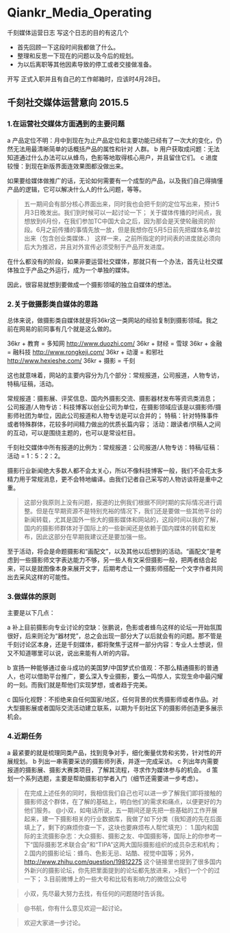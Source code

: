 # Qiankr_Media_Operating

千刻媒体运营日志
写这个日志的目的有这几个
- 首先回顾一下这段时间我都做了什么。
- 整理和反思一下现在的问题以及今后的规划。
- 为以后离职等其他因素导致的停工或者交接做准备。

开写
正式入职并且有自己的工作邮箱时，应该时4月28日。

## 千刻社交媒体运营意向 2015.5

### 1.在运营社交媒体方面遇到的主要问题

a 产品定位不明：月中到现在为止产品定位和主要功能已经有了一次大的变化，仍然无法用最清晰简单的话概括产品的属性和针对 人群。
b 用户获取成问题：无法知道通过什么办法可以从蜂鸟，色影等地取得核心用户，并且留住它们。
c 进度较慢：到现在新版界面连效果图都没做出来。

如果要给媒体做推广的话，无论如何需要有一个成型的产品，以及我们自己得搞懂产品的逻辑，它可以解决什么人的什么问题，等等。
>五一期间会有部分核心界面出来，同时我也会把千刻的定位写出来，预计5月3日晚发出。我们到时候可以一起讨论一下；
关于媒体传播的时间点，我想放到6月份，在我们参加TC中国大会之后，因为那会是天使轮融资的阶段。6月之前传播的事情先放一放，但是我想你在5月5日前先把媒体名单拉出来（包含创业类媒体、）
这样一来，之前所指定的时间表的进度就必须向后大为推迟，并且对外宣传必须受制于产品开发进度。

在什么都没有的阶段，如果非要运营社交媒体，那就只有一个办法，首先让社交媒体独立于产品之外运行，成为一个单独的媒体。

因此，很容易就想到要做成一个摄影领域的独立自媒体的想法。

### 2.关于做摄影类自媒体的思路

总体来说，做摄影类自媒体就是将36kr这一类网站的经验复制到摄影领域。我之前在网易的前同事有几个就是这么做的。

36kr + 教育 = 多知网 http://www.duozhi.com/
36kr + 财经 = 雪球
36kr + 金融 = 融科技 http://www.rongkeji.com/
36kr + 动漫 = 和邪社 http://www.hexieshe.com/
36kr + 摄影 = 千刻

这也就意味着，网站的主要内容分为几个部分：常规报道，公司报道，人物专访，特稿/征稿，活动。

常规报道：摄影展、评奖信息、国内外摄影交流、摄影器材发布等资讯类消息；
公司报道/人物专访：科技博客以创业公司为单位，在摄影领域应该是以摄影师/摄影师社团为单位，因此公司报道和人物专访是可以合并的；
特稿：针对特殊事件或者特殊群体，花较多时间精力做出的优质长篇内容；
活动：跟读者/供稿人之间的互动，可以是围绕主题的，也可以是常设栏目。

千刻社交媒体中所有报道的比例为：常规报道：公司报道/人物专访：特稿/征稿：活动 = 1：5：2：2。

摄影行业新闻绝大多数人都不会太关心，所以不像科技博客一般，我们不会花太多精力用于常规消息，更不会特地编译。由我们记者自己采写的人物访谈将是重中之重。

>这部分我原则上没有问题，报道的比例我们根据不同时期的实际情况进行调整。但是在早期资源不是特别充裕的情况下，我们还是要做一些其他平台的新闻转载，尤其是国外一些大的摄影媒体和网站的，这段时间以我的了解，国内的摄影师群体对于国际上的一些新闻还是依赖于国内媒体的转载和发布，因此这部分在早期我建议还是要加强一些。

至于活动，将会是命题摄影和“画配文”，以及其他以后想到的活动。“画配文”是考虑到一些摄影师文字表达能力不够，另一些人有文采但摄影一般，把两者结合起来，可以是就图像本身来展开文字，后期考虑让一个摄影师搭配一个文字作者共同出去采风这样的可能性。

### 3.做媒体的原则

主要是以下几点：

a 补上目前摄影向专业讨论的空缺：张鹏说，色影或者蜂鸟这样的论坛一开始氛围很好，后来则沦为“器材党”，总之会出现一部分大了以后就会有的问题。那不管是千刻讨论区本身，还是千刻媒体，都将聚焦于这样一部分内容：专业人士想说，但又不知道哪里可以说，说出来能有人听的内容。

b 宣扬一种能够通过奋斗成功的美国梦/中国梦式价值观：不那么精通摄影的普通人，也可以借助平台推广，要么深入专业摄影，要么一鸣惊人，实现生命中最闪耀的一刻。而我们就是帮他们实现梦想，或者趋于完美。

c 国际化视野：不拒绝来自任何国家/地区，任何背景的优秀摄影师或者作品。对大型摄影展或者国际交流活动建立联系，以期为千刻社区下的摄影师创造更多展示机会。

### 4.近期任务

a 最紧要的就是梳理同类产品，找到竞争对手，细化衡量优势和劣势，针对性的开展规划。
b 列出一串需要采访的摄影师列表，并逐一完成采访。
c 列出年内需要报道的摄影展、摄影大赛类项目，了解其流程，寻求作为媒体参与的机会。
d 策划一个系列选题，主要是帮助摄影初学者入门（细节还需要进一步考虑）。

>在完成上述任务的同时，我相信我们自己也可以进一步了解我们即将接触的摄影师这个群体，在了解的基础上，明白他们的需求和痛点，以便更好的为他们服务。
>@小双，如电话所说，五一期间还是先把一些基础的工作开展起来，建一下摄影相关的行业数据库，我做了如下分类（我知道的先在后面填上了，剩下的麻烦你查一下，这块也要麻烦布人帮忙填充）：
>1.国内和国际的主流摄影杂志：大众摄影、摄影之友、中国摄影等，国际上的你参考一下“国际摄影艺术联合会”和“TIPA”这两大国际摄影组织的成员杂志和机构；
>2.国内的摄影论坛：蜂鸟、色影无忌、站酷、视觉中国等；另外， http://www.zhihu.com/question/19812275
这个链接里也提到了很多国内外新兴的摄影论坛，你先把里面提到的论坛都先放进来，>我们一个个的过一下；
>3.目前微博上的一些大号和比较有影响力的微信公众号

>小双，先尽最大努力去找，有任何的问题随时告诉我。

>@书航，你有什么意见欢迎一起讨论。

>欢迎大家进一步讨论。

